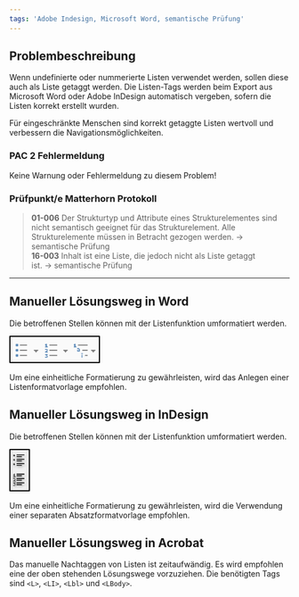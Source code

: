 ```yaml
---
tags: 'Adobe Indesign, Microsoft Word, semantische Prüfung'
---
```


## Problembeschreibung

Wenn undefinierte oder nummerierte Listen verwendet werden, sollen diese auch als Liste getaggt werden. Die Listen-Tags werden beim Export aus Microsoft Word oder Adobe InDesign automatisch vergeben, sofern die Listen korrekt erstellt wurden.

Für eingeschränkte Menschen sind korrekt getaggte Listen wertvoll und verbessern die Navigationsmöglichkeiten.

### PAC 2 Fehlermeldung

Keine Warnung oder Fehlermeldung zu diesem Problem!

### **Prüfpunkt/e Matterhorn Protokoll**

> **01-006** Der Strukturtyp und Attribute eines Strukturelementes sind nicht semantisch geeignet für das Strukturelement. Alle Strukturelemente müssen in Betracht gezogen werden. → semantische Prüfung  
> **16-003** Inhalt ist eine Liste, die jedoch nicht als Liste getaggt  
> ist. → semantische Prüfung

---

## Manueller Lösungsweg in Word

Die betroffenen Stellen können mit der Listenfunktion umformatiert werden.

![Listen-Schaltflächen in Microsoft Word](/assets/listen_word.png)

Um eine einheitliche Formatierung zu gewährleisten, wird das Anlegen einer Listenformatvorlage empfohlen.

## Manueller Lösungsweg in InDesign

Die betroffenen Stellen können mit der Listenfunktion umformatiert werden.

![Listen-Schaltflächen in Adobe InDesign](/assets/listen_indesign.png)

Um eine einheitliche Formatierung zu gewährleisten, wird die Verwendung einer separaten Absatzformatvorlage empfohlen.

## Manueller Lösungsweg in Acrobat

Das manuelle Nachtaggen von Listen ist zeitaufwändig. Es wird empfohlen eine der oben stehenden Lösungswege vorzuziehen. Die benötigten Tags sind `<L>`, `<LI>`, `<Lbl>` und `<LBody>`.

